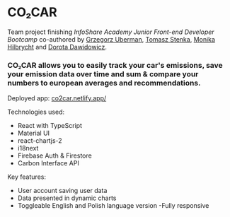 # CO₂CAR
Team project finishing *InfoShare Academy Junior Front-end Developer Bootcamp* co-authored by [Grzegorz Uberman](https://github.com/g-uberman), [Tomasz Stenka](https://github.com/tom-stenka), [Monika Hilbrycht](https://github.com/monika-hilbrycht) and [Dorota Dawidowicz](https://github.com/dordawi).

### CO₂CAR allows you to easily track your car's emissions, save your emission data over time and sum & compare your numbers to european averages and recommendations.

Deployed app: [co2car.netlify.app/](https://co2car.netlify.app/)

Technologies used:
- React with TypeScript
- Material UI
- react-chartjs-2
- i18next
- Firebase Auth & Firestore
- Carbon Interface API

Key features:
- User account saving user data
- Data presented in dynamic charts
- Toggleable English and Polish language version
-Fully responsive
